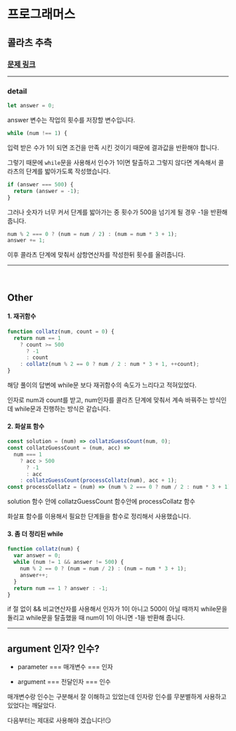 # 프로그래머스

## 콜라츠 추측

### [문제 링크](https://programmers.co.kr/learn/courses/30/lessons/12943)

---

### detail

```js
let answer = 0;
```

answer 변수는 작업의 횟수를 저장할 변수입니다.

```js
while (num !== 1) {
```

입력 받은 수가 1이 되면 조건을 만족 시킨 것이기 때문에 결과값을 반환해야 합니다.

그렇기 때문에 `while`문을 사용해서 인수가 1이면 탈출하고 그렇지 않다면 계속해서 콜라츠의 단계를 밟아가도록 작성했습니다.

```js
if (answer === 500) {
  return (answer = -1);
}
```

그러나 숫자가 너무 커서 단계를 밟아가는 중 횟수가 500을 넘기게 될 경우 -1을 반환해 줍니다.

```js
num % 2 === 0 ? (num = num / 2) : (num = num * 3 + 1);
answer += 1;
```

이후 콜라츠 단계에 맞춰서 삼항연산자를 작성한뒤
횟수를 올려줍니다.

---

<br />

## Other

#### 1. 재귀함수

```js
function collatz(num, count = 0) {
  return num == 1
    ? count >= 500
      ? -1
      : count
    : collatz(num % 2 == 0 ? num / 2 : num * 3 + 1, ++count);
}
```

해당 풀이의 답변에 while문 보다 재귀함수의 속도가 느리다고 적혀있었다.

인자로 num과 count를 받고, num인자를 콜라츠 단계에 맞춰서 계속 바꿔주는 방식인데
while문과 진행하는 방식은 같습니다.

#### 2. 화살표 함수

```js
const solution = (num) => collatzGuessCount(num, 0);
const collatzGuessCount = (num, acc) =>
  num === 1
    ? acc > 500
      ? -1
      : acc
    : collatzGuessCount(processCollatz(num), acc + 1);
const processCollatz = (num) => (num % 2 === 0 ? num / 2 : num * 3 + 1);
```

solution 함수 안에 collatzGuessCount 함수안에 processCollatz 함수

화살표 함수를 이용해서 필요한 단계들을 함수로 정리해서 사용했습니다.

#### 3. 좀 더 정리된 while

```js
function collatz(num) {
  var answer = 0;
  while (num != 1 && answer != 500) {
    num % 2 == 0 ? (num = num / 2) : (num = num * 3 + 1);
    answer++;
  }
  return num == 1 ? answer : -1;
}
```

if 절 없이 && 비교연산자를 사용해서 인자가 1이 아니고 500이 아닐 때까지 while문을 돌리고 while문을 탈출했을 때 num이 1이 아니면 -1을 반환해 줍니다.

---

## argument 인자? 인수?

- parameter === 매개변수 === 인자

- argument === 전달인자 === 인수

매개변수랑 인수는 구분해서 잘 이해하고 있었는데 인자랑 인수를 무분별하게 사용하고 있었다는 깨달았다.

다음부터는 제대로 사용해야 겠습니다!😏
